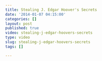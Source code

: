 ```yaml
---
title: Stealing J. Edgar Hoover's Secrets
date: '2014-01-07 04:15:00'
categories: []
layout: post
published: true
video: stealing-j-edgar-hoovers-secrets
type: video
slug: stealing-j-edgar-hoovers-secrets
tags: []

---
```

